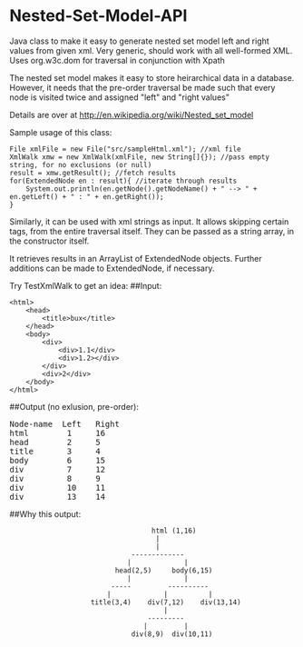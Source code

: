 Nested-Set-Model-API
==================== 

Java class to make it easy to generate nested set model left and right values from given xml. Very generic, should work with all well-formed XML. Uses org.w3c.dom for traversal in conjunction with Xpath

The nested set model makes it easy to store heirarchical data in a database. 
However, it needs that the pre-order traversal be made such that every node is visited twice and assigned "left" and "right values"

Details are over at http://en.wikipedia.org/wiki/Nested_set_model

Sample usage of this class:

    File xmlFile = new File("src/sampleHtml.xml"); //xml file
    XmlWalk xmw = new XmlWalk(xmlFile, new String[]{}); //pass empty string, for no exclusions (or null)
    result = xmw.getResult(); //fetch results
    for(ExtendedNode en : result){ //iterate through results
    	System.out.println(en.getNode().getNodeName() + " --> " + en.getLeft() + " : " + en.getRight());
    }

Similarly, it can be used with xml strings as input. It allows skipping certain tags, from the entire traversal itself.
They can be passed as a string array, in the constructor itself.

It retrieves results in an ArrayList of ExtendedNode objects. Further additions can be made to ExtendedNode, if necessary.

Try TestXmlWalk to get an idea:
##Input:


    <html>
    	<head>
       		<title>bux</title>
    	</head>
    	<body>
    		<div>
    			<div>1.1</div>
    			<div>1.2></div>
    		</div>
    		<div>2</div>
    	</body>
    </html>

##Output (no exlusion, pre-order):

<pre>
Node-name  Left   Right
html        1     16
head        2     5
title       3     4
body        6     15
div         7     12
div         8     9
div         10    11
div         13    14
</pre>


##Why this output:

                                       html (1,16)
                                        |
                                        |
                                  -------------
                                 |             |
                              head(2,5)     body(6,15)
                                 |             |
                             -----         ----------
                            |             |          |
                        title(3,4)    div(7,12)    div(13,14)
                                          |
                                      ---------
                                     |         |
                                  div(8,9)  div(10,11)



